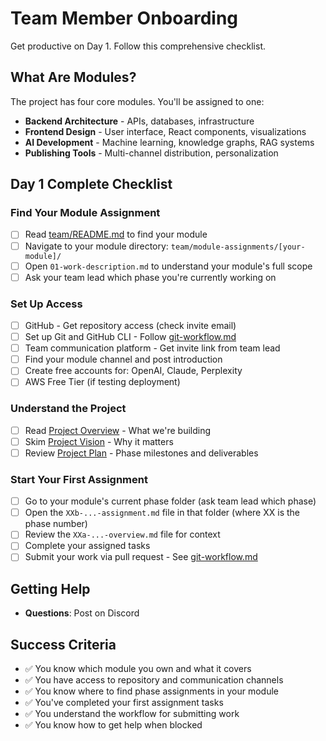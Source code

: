 # Team Member Onboarding

Get productive on Day 1. Follow this comprehensive checklist.

## What Are Modules?

The project has four core modules. You'll be assigned to one:

- **Backend Architecture** - APIs, databases, infrastructure
- **Frontend Design** - User interface, React components, visualizations
- **AI Development** - Machine learning, knowledge graphs, RAG systems
- **Publishing Tools** - Multi-channel distribution, personalization

## Day 1 Complete Checklist

### Find Your Module Assignment
- [ ] Read [team/README.md](README.md) to find your module
- [ ] Navigate to your module directory: `team/module-assignments/[your-module]/`
- [ ] Open `01-work-description.md` to understand your module's full scope
- [ ] Ask your team lead which phase you're currently working on

### Set Up Access
- [ ] GitHub - Get repository access (check invite email)
- [ ] Set up Git and GitHub CLI - Follow [git-workflow.md](git-workflow.md)
- [ ] Team communication platform - Get invite link from team lead
- [ ] Find your module channel and post introduction
- [ ] Create free accounts for: OpenAI, Claude, Perplexity
- [ ] AWS Free Tier (if testing deployment)

### Understand the Project
- [ ] Read [Project Overview](../design/system/architecture.md) - What we're building
- [ ] Skim [Project Vision](../design/strategy/vision.md) - Why it matters
- [ ] Review [Project Plan](project-plan/overview.md) - Phase milestones and deliverables

### Start Your First Assignment
- [ ] Go to your module's current phase folder (ask team lead which phase)
- [ ] Open the `XXb-...-assignment.md` file in that folder (where XX is the phase number)
- [ ] Review the `XXa-...-overview.md` file for context
- [ ] Complete your assigned tasks
- [ ] Submit your work via pull request - See [git-workflow.md](git-workflow.md)

## Getting Help

- **Questions**: Post on Discord

## Success Criteria

- ✅ You know which module you own and what it covers
- ✅ You have access to repository and communication channels
- ✅ You know where to find phase assignments in your module
- ✅ You've completed your first assignment tasks
- ✅ You understand the workflow for submitting work
- ✅ You know how to get help when blocked

